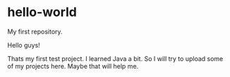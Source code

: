 # hello-world
My first repository.

Hello guys!

Thats my first test project. I learned Java a bit. So I will try to upload some of my projects here. Maybe that will help me.

